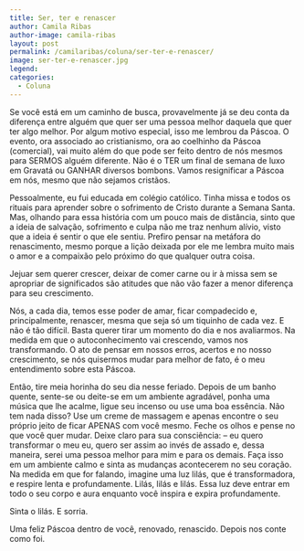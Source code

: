 ```yaml
---
title: Ser, ter e renascer
author: Camila Ribas
author-image: camila-ribas
layout: post
permalink: /camilaribas/coluna/ser-ter-e-renascer/
image: ser-ter-e-renascer.jpg
legend: 
categories:
  - Coluna
---
```

Se você está em um caminho de busca, provavelmente já se deu conta da diferença entre alguém que quer ser uma pessoa melhor daquela que quer ter algo melhor. Por algum motivo especial, isso me lembrou da Páscoa. O evento, ora associado ao cristianismo, ora ao coelhinho da Páscoa (comercial), vai muito além do que pode ser feito dentro de nós mesmos para SERMOS alguém diferente. Não é o TER um final de semana de luxo em Gravatá ou GANHAR diversos bombons. Vamos resignificar a Páscoa em nós, mesmo que não sejamos cristãos.

Pessoalmente, eu fui educada em colégio católico. Tinha missa e todos os rituais para aprender sobre o sofrimento de Cristo durante a Semana Santa. Mas, olhando para essa história com um pouco mais de distância, sinto que a ideia de salvação, sofrimento e culpa não me traz nenhum alívio, visto que a ideia é sentir o que ele sentiu. Prefiro pensar na metáfora do renascimento, mesmo porque a lição deixada por ele me lembra muito mais o amor e a compaixão pelo próximo do que qualquer outra coisa.

Jejuar sem querer crescer, deixar de comer carne ou ir à missa sem se apropriar de significados são atitudes que não vão fazer a menor diferença para seu crescimento.

Nós, a cada dia, temos esse poder de amar, ficar compadecido e, principalmente, renascer, mesma que seja só um tiquinho de cada vez. E não é tão difícil. Basta querer tirar um momento do dia e nos avaliarmos. Na medida em que o autoconhecimento vai crescendo, vamos nos transformando. O ato de pensar em nossos erros, acertos e no nosso crescimento, se nós quisermos mudar para melhor de fato, é o meu entendimento sobre esta Páscoa.

Então, tire meia horinha do seu dia nesse feriado. Depois de um banho quente, sente-se ou deite-se em um ambiente agradável, ponha uma música que lhe acalme, ligue seu incenso ou use uma boa essência. Não tem nada disso? Use um creme de massagem e apenas encontre o seu próprio jeito de ficar APENAS com você mesmo. Feche os olhos e pense no que você quer mudar. Deixe claro para sua consciência: &#8211; eu quero transformar o meu eu, quero ser assim ao invés de assado e, dessa maneira, serei uma pessoa melhor para mim e para os demais. Faça isso em um ambiente calmo e sinta as mudanças acontecerem no seu coração. Na medida em que for falando, imagine uma luz lilás, que é transformadora, e respire lenta e profundamente. Lilás, lilás e lilás. Essa luz deve entrar em todo o seu corpo e aura enquanto você inspira e expira profundamente.

Sinta o lilás. E sorria.

Uma feliz Páscoa dentro de você, renovado, renascido. Depois nos conte como foi.